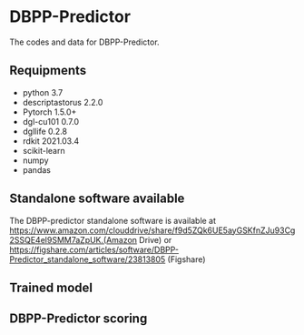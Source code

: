 # DBPP-Predictor
The codes and data for DBPP-Predictor.

## Requipments
* python 3.7
* descriptastorus 2.2.0
* Pytorch 1.5.0+
* dgl-cu101 0.7.0
* dgllife 0.2.8
* rdkit 2021.03.4
* scikit-learn
* numpy
* pandas

## Standalone software available
The DBPP-predictor standalone software is available at https://www.amazon.com/clouddrive/share/f9d5ZQk6UE5ayGSKfnZJu93Cg2SSQE4el9SMM7aZpUK.(Amazon Drive)
or https://figshare.com/articles/software/DBPP-Predictor_standalone_software/23813805 (Figshare)

## Trained model


## DBPP-Predictor scoring
